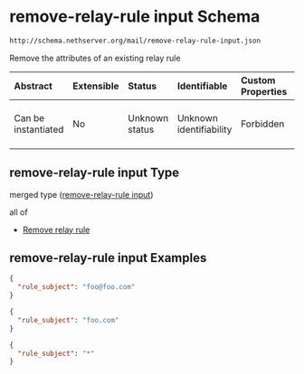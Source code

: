 # remove-relay-rule input Schema

```txt
http://schema.nethserver.org/mail/remove-relay-rule-input.json
```

Remove the attributes of an existing relay rule

| Abstract            | Extensible | Status         | Identifiable            | Custom Properties | Additional Properties | Access Restrictions | Defined In                                                                               |
| :------------------ | :--------- | :------------- | :---------------------- | :---------------- | :-------------------- | :------------------ | :--------------------------------------------------------------------------------------- |
| Can be instantiated | No         | Unknown status | Unknown identifiability | Forbidden         | Allowed               | none                | [remove-relay-rule-input.json](mail/remove-relay-rule-input.json "open original schema") |

## remove-relay-rule input Type

merged type ([remove-relay-rule input](remove-relay-rule-input.md))

all of

* [Remove relay rule](mail-defs-remove-relay-rule.md "check type definition")

## remove-relay-rule input Examples

```json
{
  "rule_subject": "foo@foo.com"
}
```

```json
{
  "rule_subject": "foo.com"
}
```

```json
{
  "rule_subject": "*"
}
```

